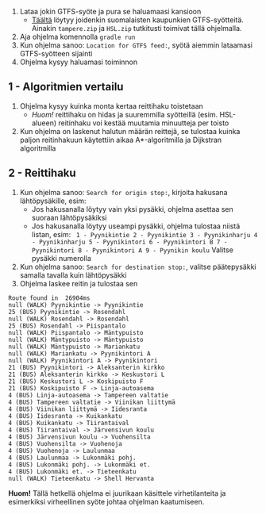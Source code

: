 1. Lataa jokin GTFS-syöte ja pura se haluamaasi kansioon
   * [Täältä](https://api.digitransit.fi/routing-data/v2/finland/) löytyy joidenkin suomalaisten kaupunkien GTFS-syötteitä. Ainakin `tampere.zip` ja 
`HSL.zip` tutkitusti toimivat tällä ohjelmalla.
2. Aja ohjelma komennolla `gradle run`
3. Kun ohjelma sanoo: `Location for GTFS feed:`, syötä aiemmin lataamasi GTFS-syötteen sijainti
4. Ohjelma kysyy haluamasi toiminnon

## 1 - Algoritmien vertailu

1. Ohjelma kysyy kuinka monta kertaa reittihaku toistetaan
   * *Huom!* reittihaku on hidas ja suuremmilla syötteillä (esim. 
HSL-alueen) reitinhaku voi kestää muutamia minuutteja per toisto
2. Kun ohjelma on laskenut halutun määrän reittejä, se tulostaa kuinka 
paljon reitinhakuun käytettiin aikaa A*-algoritmilla ja Dijkstran 
algoritmilla

## 2 - Reittihaku 

1. Kun ohjelma sanoo: `Search for origin stop:`, kirjoita hakusana 
lähtöpysäkille, esim:
   * Jos hakusanalla löytyy vain yksi pysäkki, ohjelma asettaa sen suoraan lähtöpysäkiksi
   * Jos hakusanalla löytyy useampi pysäkki, ohjelma tulostaa niistä listan, esim: ```
1 - Pyynikintie
2 - Pyynikintie
3 - Pyynikinharju
4 - Pyynikinharju
5 - Pyynikintori
6 - Pyynikintori B
7 - Pyynikintori
8 - Pyynikintori A
9 - Pyynikin koulu``` Valitse pysäkki numerolla
2. Kun ohjelma sanoo: `Search for destination stop:`, valitse 
päätepysäkki samalla tavalla kuin lähtöpysäkki
3. Ohjelma laskee reitin ja tulostaa sen
```
Route found in  26904ms
null (WALK) Pyynikintie -> Pyynikintie
25 (BUS) Pyynikintie -> Rosendahl
null (WALK) Rosendahl -> Rosendahl
25 (BUS) Rosendahl -> Piispantalo
null (WALK) Piispantalo -> Mäntypuisto
null (WALK) Mäntypuisto -> Mäntypuisto
null (WALK) Mäntypuisto -> Mariankatu
null (WALK) Mariankatu -> Pyynikintori A
null (WALK) Pyynikintori A -> Pyynikintori
21 (BUS) Pyynikintori -> Aleksanterin kirkko
21 (BUS) Aleksanterin kirkko -> Keskustori L
21 (BUS) Keskustori L -> Koskipuisto F
21 (BUS) Koskipuisto F -> Linja-autoasema
4 (BUS) Linja-autoasema -> Tampereen valtatie
4 (BUS) Tampereen valtatie -> Viinikan liittymä
4 (BUS) Viinikan liittymä -> Iidesranta
4 (BUS) Iidesranta -> Kuikankatu
4 (BUS) Kuikankatu -> Tiirantaival
4 (BUS) Tiirantaival -> Järvensivun koulu
4 (BUS) Järvensivun koulu -> Vuohensilta
4 (BUS) Vuohensilta -> Vuohenoja
4 (BUS) Vuohenoja -> Laulunmaa
4 (BUS) Laulunmaa -> Lukonmäki pohj.
4 (BUS) Lukonmäki pohj. -> Lukonmäki et.
4 (BUS) Lukonmäki et. -> Tieteenkatu
null (WALK) Tieteenkatu -> Shell Hervanta
```

**Huom!** Tällä hetkellä ohjelma ei juurikaan käsittele virhetilanteita 
ja esimerkiksi virheellinen syöte johtaa ohjelman kaatumiseen.
